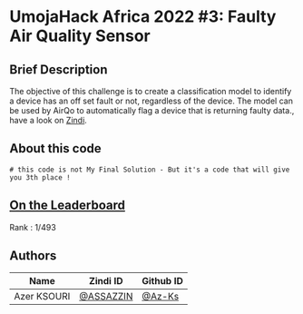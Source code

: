 # UmojaHack Africa 2022 #3: Faulty Air Quality Sensor

## Brief Description

The objective of this challenge is to create a classification model to identify a device has an off set fault or not, regardless of the device. The model can be used by AirQo to automatically flag a device that is returning faulty data., have a look on [Zindi](https://zindi.africa/competitions/umojahack-africa-2022-beginner-challenge). 

## About this code

```
# this code is not My Final Solution - But it's a code that will give you 3th place !
```


## [On the Leaderboard](https://zindi.africa/competitions/umojahack-africa-2022-beginner-challenge/leaderboard)

Rank : 1/493  
## Authors

<div align='center'>

| Name           |                     Zindi ID                     |                  Github ID               |
|----------------|--------------------------------------------------|------------------------------------------|
|Azer KSOURI |[@ASSAZZIN](https://zindi.africa/users/ASSAZZIN)      |[@Az-Ks](https://github.com/ASSAZZIN-01)        |


</div>
